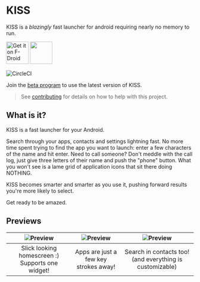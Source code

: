 KISS
======
KISS is a *blazingly* fast launcher for android requiring nearly no memory to run.

[<img src="https://f-droid.org/badge/get-it-on.png" alt="Get it on F-Droid" height="60">](https://f-droid.org/app/fr.neamar.kiss)
<a href="https://play.google.com/store/apps/details?id=fr.neamar.kiss"><img src="https://play.google.com/intl/en_us/badges/images/generic/en_badge_web_generic.png" height="60"></a>

![CircleCI](https://img.shields.io/circleci/project/github/Neamar/KISS.svg?style=flat-square)

Join the [beta program](https://play.google.com/apps/testing/fr.neamar.kiss/) to use the latest version of KISS.

> See [contributing](CONTRIBUTING.md) for details on how to help with this project.


What is it?
------------
KISS is a fast launcher for your Android.

Search through your apps, contacts and settings lightning fast.
No more time spent trying to find the app you want to launch: enter a few characters of the name and hit enter.
Need to call someone? Don't meddle with the call log, just give three letters of their name and push the "phone" button.
What you won't see is a lame grid of application icons that sit there doing NOTHING.

KISS becomes smarter and smarter as you use it, pushing forward results you're more likely to select.

Get ready to be amazed.


Previews
---------------------

|![Preview](https://user-images.githubusercontent.com/1615426/47822548-d6804a00-dd64-11e8-967a-0a027ae4ed40.png) | ![Preview](https://user-images.githubusercontent.com/1615426/47822549-d6804a00-dd64-11e8-9c8e-fa74881badfc.png) | ![Preview](https://user-images.githubusercontent.com/1615426/47822605-f7489f80-dd64-11e8-88a8-b5ebec461e1d.png) |
|:-------------------:|:------------------------:|:-----------------:|
| Slick looking homescreen :) Supports one widget! | Apps are just a few key strokes away! | Search in contacts too! (and everything is customizable) |
